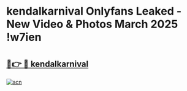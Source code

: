 # kendalkarnival Onlyfans Leaked - New Video & Photos March 2025 !w7ien

# <h2><a href="https://vmthb1.iuczelnia.edu.pl?title=kendalkarnival&ref=w7ien">🔗👉 🔴 kendalkarnival</a></h2>

[![acn](https://github.com/user-attachments/assets/0f9c940e-d8b0-45ae-aac7-cd30a18b3e1c)](https://vmthb1.iuczelnia.edu.pl?title=kendalkarnival&ref=w7ien)


